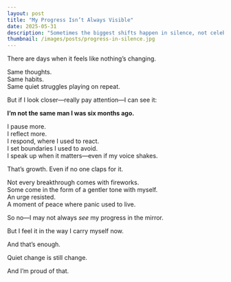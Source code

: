```yaml
---
layout: post
title: "My Progress Isn’t Always Visible"
date: 2025-05-31
description: "Sometimes the biggest shifts happen in silence, not celebration."
thumbnail: /images/posts/progress-in-silence.jpg
---
```


There are days when it feels like nothing’s changing.

Same thoughts.  
Same habits.  
Same quiet struggles playing on repeat.

But if I look closer—really pay attention—I can see it:

**I’m not the same man I was six months ago.**

I pause more.  
I reflect more.  
I respond, where I used to react.  
I set boundaries I used to avoid.  
I speak up when it matters—even if my voice shakes.

That’s growth. Even if no one claps for it.

Not every breakthrough comes with fireworks.  
Some come in the form of a gentler tone with myself.  
An urge resisted.  
A moment of peace where panic used to live.

So no—I may not always *see* my progress in the mirror.

But I feel it in the way I carry myself now.

And that’s enough.

Quiet change is still change.

And I’m proud of that.

